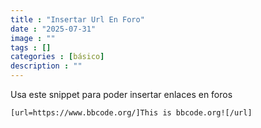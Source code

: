 ```yaml
---
title : "Insertar Url En Foro"
date : "2025-07-31"
image : ""
tags : []
categories : [básico]
description : ""
---
```



Usa este snippet para poder insertar enlaces en foros

``` bbcode
[url=https://www.bbcode.org/]This is bbcode.org![/url]
